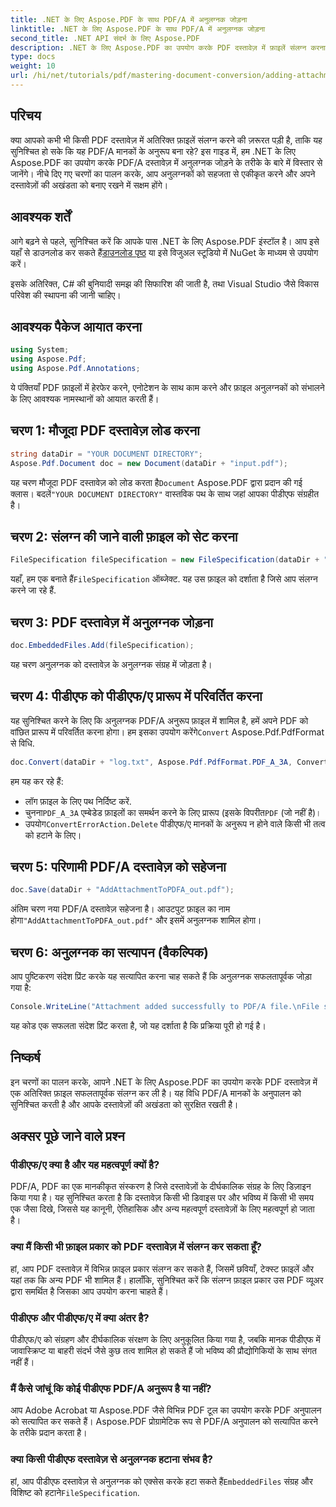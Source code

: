 ```yaml
---
title: .NET के लिए Aspose.PDF के साथ PDF/A में अनुलग्नक जोड़ना
linktitle: .NET के लिए Aspose.PDF के साथ PDF/A में अनुलग्नक जोड़ना
second_title: .NET API संदर्भ के लिए Aspose.PDF
description: .NET के लिए Aspose.PDF का उपयोग करके PDF दस्तावेज़ में फ़ाइलें संलग्न करना सीखें और PDF/A मानकों के अनुपालन को सुनिश्चित करें।
type: docs
weight: 10
url: /hi/net/tutorials/pdf/mastering-document-conversion/adding-attachment-to-pdfa/
---
```

## परिचय

क्या आपको कभी भी किसी PDF दस्तावेज़ में अतिरिक्त फ़ाइलें संलग्न करने की ज़रूरत पड़ी है, ताकि यह सुनिश्चित हो सके कि यह PDF/A मानकों के अनुरूप बना रहे? इस गाइड में, हम .NET के लिए Aspose.PDF का उपयोग करके PDF/A दस्तावेज़ में अनुलग्नक जोड़ने के तरीके के बारे में विस्तार से जानेंगे। नीचे दिए गए चरणों का पालन करके, आप अनुलग्नकों को सहजता से एकीकृत करने और अपने दस्तावेज़ों की अखंडता को बनाए रखने में सक्षम होंगे।

## आवश्यक शर्तें

 आगे बढ़ने से पहले, सुनिश्चित करें कि आपके पास .NET के लिए Aspose.PDF इंस्टॉल है। आप इसे यहाँ से डाउनलोड कर सकते हैं[डाउनलोड पृष्ठ](https://releases.aspose.com/pdf/net/) या इसे विजुअल स्टूडियो में NuGet के माध्यम से उपयोग करें।

इसके अतिरिक्त, C# की बुनियादी समझ की सिफारिश की जाती है, तथा Visual Studio जैसे विकास परिवेश की स्थापना की जानी चाहिए।

## आवश्यक पैकेज आयात करना

```csharp
using System;
using Aspose.Pdf;
using Aspose.Pdf.Annotations;
```

ये पंक्तियाँ PDF फ़ाइलों में हेरफेर करने, एनोटेशन के साथ काम करने और फ़ाइल अनुलग्नकों को संभालने के लिए आवश्यक नामस्थानों को आयात करती हैं।

## चरण 1: मौजूदा PDF दस्तावेज़ लोड करना

```csharp
string dataDir = "YOUR DOCUMENT DIRECTORY";
Aspose.Pdf.Document doc = new Document(dataDir + "input.pdf");
```

 यह चरण मौजूदा PDF दस्तावेज़ को लोड करता है`Document` Aspose.PDF द्वारा प्रदान की गई क्लास। बदलें`"YOUR DOCUMENT DIRECTORY"` वास्तविक पथ के साथ जहां आपका पीडीएफ संग्रहीत है।

## चरण 2: संलग्न की जाने वाली फ़ाइल को सेट करना

```csharp
FileSpecification fileSpecification = new FileSpecification(dataDir + "aspose-logo.jpg", "Large Image file");
```

 यहाँ, हम एक बनाते हैं`FileSpecification` ऑब्जेक्ट. यह उस फ़ाइल को दर्शाता है जिसे आप संलग्न करने जा रहे हैं.

## चरण 3: PDF दस्तावेज़ में अनुलग्नक जोड़ना

```csharp
doc.EmbeddedFiles.Add(fileSpecification);
```

यह चरण अनुलग्नक को दस्तावेज़ के अनुलग्नक संग्रह में जोड़ता है।

## चरण 4: पीडीएफ को पीडीएफ/ए प्रारूप में परिवर्तित करना

 यह सुनिश्चित करने के लिए कि अनुलग्नक PDF/A अनुरूप फ़ाइल में शामिल है, हमें अपने PDF को वांछित प्रारूप में परिवर्तित करना होगा। हम इसका उपयोग करेंगे`Convert` Aspose.Pdf.PdfFormat से विधि.

```csharp
doc.Convert(dataDir + "log.txt", Aspose.Pdf.PdfFormat.PDF_A_3A, ConvertErrorAction.Delete);
```

हम यह कर रहे हैं:

- लॉग फ़ाइल के लिए पथ निर्दिष्ट करें.
-  चुनना`PDF_A_3A` एम्बेडेड फ़ाइलों का समर्थन करने के लिए प्रारूप (इसके विपरीत`PDF` (जो नहीं है)।
-  उपयोग`ConvertErrorAction.Delete` पीडीएफ/ए मानकों के अनुरूप न होने वाले किसी भी तत्व को हटाने के लिए।

## चरण 5: परिणामी PDF/A दस्तावेज़ को सहेजना

```csharp
doc.Save(dataDir + "AddAttachmentToPDFA_out.pdf");
```

 अंतिम चरण नया PDF/A दस्तावेज़ सहेजना है। आउटपुट फ़ाइल का नाम होगा`"AddAttachmentToPDFA_out.pdf"` और इसमें अनुलग्नक शामिल होगा।

## चरण 6: अनुलग्नक का सत्यापन (वैकल्पिक)

आप पुष्टिकरण संदेश प्रिंट करके यह सत्यापित करना चाह सकते हैं कि अनुलग्नक सफलतापूर्वक जोड़ा गया है:

```csharp
Console.WriteLine("Attachment added successfully to PDF/A file.\nFile saved at " + dataDir);
```

यह कोड एक सफलता संदेश प्रिंट करता है, जो यह दर्शाता है कि प्रक्रिया पूरी हो गई है।

## निष्कर्ष

इन चरणों का पालन करके, आपने .NET के लिए Aspose.PDF का उपयोग करके PDF दस्तावेज़ में एक अतिरिक्त फ़ाइल सफलतापूर्वक संलग्न कर ली है। यह विधि PDF/A मानकों के अनुपालन को सुनिश्चित करती है और आपके दस्तावेज़ों की अखंडता को सुरक्षित रखती है।

## अक्सर पूछे जाने वाले प्रश्न

### पीडीएफ/ए क्या है और यह महत्वपूर्ण क्यों है?

PDF/A, PDF का एक मानकीकृत संस्करण है जिसे दस्तावेज़ों के दीर्घकालिक संग्रह के लिए डिज़ाइन किया गया है। यह सुनिश्चित करता है कि दस्तावेज़ किसी भी डिवाइस पर और भविष्य में किसी भी समय एक जैसा दिखे, जिससे यह कानूनी, ऐतिहासिक और अन्य महत्वपूर्ण दस्तावेज़ों के लिए महत्वपूर्ण हो जाता है।

### क्या मैं किसी भी फ़ाइल प्रकार को PDF दस्तावेज़ में संलग्न कर सकता हूँ?

हां, आप PDF दस्तावेज़ में विभिन्न फ़ाइल प्रकार संलग्न कर सकते हैं, जिसमें छवियाँ, टेक्स्ट फ़ाइलें और यहां तक कि अन्य PDF भी शामिल हैं। हालाँकि, सुनिश्चित करें कि संलग्न फ़ाइल प्रकार उस PDF व्यूअर द्वारा समर्थित है जिसका आप उपयोग करना चाहते हैं।

### पीडीएफ और पीडीएफ/ए में क्या अंतर है?

पीडीएफ/ए को संग्रहण और दीर्घकालिक संरक्षण के लिए अनुकूलित किया गया है, जबकि मानक पीडीएफ में जावास्क्रिप्ट या बाहरी संदर्भ जैसे कुछ तत्व शामिल हो सकते हैं जो भविष्य की प्रौद्योगिकियों के साथ संगत नहीं हैं।

### मैं कैसे जांचूं कि कोई पीडीएफ PDF/A अनुरूप है या नहीं?

आप Adobe Acrobat या Aspose.PDF जैसे विभिन्न PDF टूल का उपयोग करके PDF अनुपालन को सत्यापित कर सकते हैं। Aspose.PDF प्रोग्रामेटिक रूप से PDF/A अनुपालन को सत्यापित करने के तरीके प्रदान करता है।

### क्या किसी पीडीएफ दस्तावेज़ से अनुलग्नक हटाना संभव है?

 हां, आप पीडीएफ दस्तावेज़ से अनुलग्नक को एक्सेस करके हटा सकते हैं`EmbeddedFiles` संग्रह और विशिष्ट को हटाने`FileSpecification`.